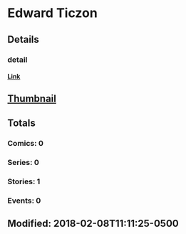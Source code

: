 # Edward  Ticzon 
## Details
### detail
#### [Link](http://marvel.com/comics/creators/10046/test_pen_name?utm_campaign=apiRef&utm_source=225578a89fc76f3d20fbffda5d17a88d)
## [Thumbnail](http://i.annihil.us/u/prod/marvel/i/mg/b/40/image_not_available.jpg)
## Totals
### Comics: 0
### Series: 0
### Stories: 1
### Events: 0
## Modified: 2018-02-08T11:11:25-0500